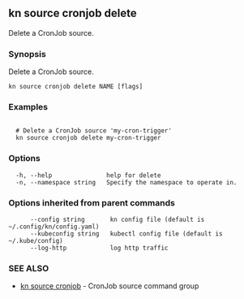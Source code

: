 ## kn source cronjob delete

Delete a CronJob source.

### Synopsis

Delete a CronJob source.

```
kn source cronjob delete NAME [flags]
```

### Examples

```

  # Delete a CronJob source 'my-cron-trigger'
  kn source cronjob delete my-cron-trigger
```

### Options

```
  -h, --help               help for delete
  -n, --namespace string   Specify the namespace to operate in.
```

### Options inherited from parent commands

```
      --config string       kn config file (default is ~/.config/kn/config.yaml)
      --kubeconfig string   kubectl config file (default is ~/.kube/config)
      --log-http            log http traffic
```

### SEE ALSO

* [kn source cronjob](kn_source_cronjob.md)	 - CronJob source command group

